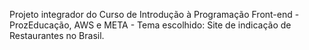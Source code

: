 Projeto integrador do Curso de Introdução à Programação Front-end - ProzEducação, AWS e META - Tema escolhido: Site de indicação de Restaurantes no Brasil.
